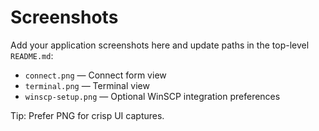 Screenshots
===========

Add your application screenshots here and update paths in the top-level `README.md`:

- `connect.png` — Connect form view
- `terminal.png` — Terminal view
- `winscp-setup.png` — Optional WinSCP integration preferences

Tip: Prefer PNG for crisp UI captures.
